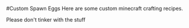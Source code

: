 #Custom Spawn Eggs
Here are some custom minecraft crafting recipes.

Please don't tinker with the stuff